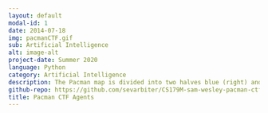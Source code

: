 ```yaml
---
layout: default
modal-id: 1
date: 2014-07-18
img: pacmanCTF.gif
sub: Artificial Intelligence
alt: image-alt
project-date: Summer 2020
language: Python
category: Artificial Intelligence
description: The Pacman map is divided into two halves blue (right) and red (left). Red agents (which all have even indices) must defend the red food while trying to eat the blue food. When on the red side, a red agent is a ghost. When crossing into enemy territory, the agent becomes a Pacman. The objective is to create a team of agents that are able to win matches. With the use of reinforcement learning, I developed a class to use approximate q learning so that our agents are able to learn through experiences.
github-repo: https://github.com/sevarbiter/CS179M-sam-wesley-pacman-ctf-version-0
title: Pacman CTF Agents
---
```

